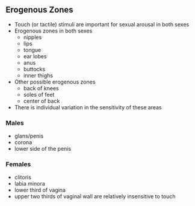 ## Erogenous Zones
- Touch (or tactile) stimuli are important for sexual arousal in both sexes
- Erogenous zones in both sexes
	- nipples
	- lips
	- tongue
	- ear lobes
	- anus
	- buttocks
	- inner thighs
- Other possible erogenous zones
	- back of knees
	- soles of feet
	- center of back
- There is individual variation in the sensitivity of these areas

### Males
- glans/penis
- corona
- lower side of the penis

### Females
- clitoris
- labia minora
- lower third of vagina
- upper two thirds of vaginal wall are relatively insensitive to touch